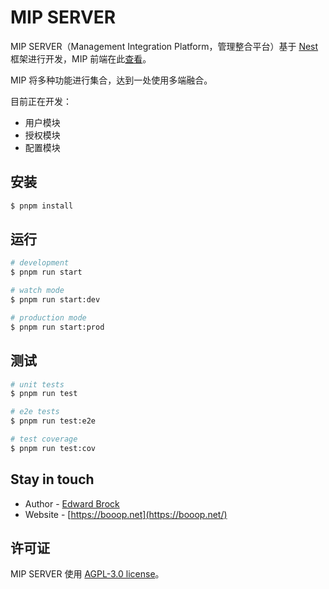 # MIP SERVER
MIP SERVER（Management Integration Platform，管理整合平台）基于 [Nest](https://github.com/nestjs/nest) 框架进行开发，MIP 前端在此[查看](https://github.com/Edward-Brock/management-integration-platform)。

MIP 将多种功能进行集合，达到一处使用多端融合。

目前正在开发：
- 用户模块
- 授权模块
- 配置模块

## 安装

```bash
$ pnpm install
```

## 运行

```bash
# development
$ pnpm run start

# watch mode
$ pnpm run start:dev

# production mode
$ pnpm run start:prod
```

## 测试

```bash
# unit tests
$ pnpm run test

# e2e tests
$ pnpm run test:e2e

# test coverage
$ pnpm run test:cov
```

## Stay in touch

- Author - [Edward Brock](https://github.com/Edward-Brock)
- Website - [https://booop.net](https://booop.net/)

## 许可证

MIP SERVER 使用 [AGPL-3.0 license](LICENSE)。

